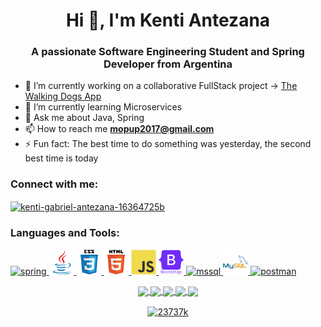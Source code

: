 <h1 align="center">Hi 👋, I'm Kenti Antezana</h1>
<h3 align="center">A passionate Software Engineering Student and Spring Developer from Argentina </h3>

- 🔭 I’m currently working on a collaborative FullStack project -> [The Walking Dogs App](https://github.com/23737k/the-walking-dogs-app)
- 🌱 I’m currently learning Microservices 
- 💬 Ask me about Java, Spring
- 📫 How to reach me **mopup2017@gmail.com**
- ⚡ Fun fact: The best time to do something was yesterday, the second best time is today




<h3 align="left">Connect with me:</h3>
<p align="left">
<a href="https://www.linkedin.com/in/kenti-gabriel-antezana-16364725b/" target="blank"><img align="center" src="https://raw.githubusercontent.com/rahuldkjain/github-profile-readme-generator/master/src/images/icons/Social/linked-in-alt.svg" alt="kenti-gabriel-antezana-16364725b" height="30" width="40" /></a>
</p>

<h3 align="left">Languages and Tools:</h3>
<p align="left"> <a href="https://spring.io/" target="_blank" rel="noreferrer"> <img src="https://www.vectorlogo.zone/logos/springio/springio-icon.svg" alt="spring" width="40" height="40"/> </a>  <a href="https://www.java.com" target="_blank" rel="noreferrer"> <img src="https://raw.githubusercontent.com/devicons/devicon/master/icons/java/java-original.svg" alt="java" width="40" height="40"/> </a> <a href="https://www.w3schools.com/css/" target="_blank" rel="noreferrer"> <img src="https://raw.githubusercontent.com/devicons/devicon/master/icons/css3/css3-original-wordmark.svg" alt="css3" width="40" height="40"/> </a>  <a href="https://www.w3.org/html/" target="_blank" rel="noreferrer"> <img src="https://raw.githubusercontent.com/devicons/devicon/master/icons/html5/html5-original-wordmark.svg" alt="html5" width="40" height="40"/> </a> <a href="https://developer.mozilla.org/en-US/docs/Web/JavaScript" target="_blank" rel="noreferrer"> <img src="https://raw.githubusercontent.com/devicons/devicon/master/icons/javascript/javascript-original.svg" alt="javascript" width="40" height="40"/> </a>  <a href="https://getbootstrap.com" target="_blank" rel="noreferrer"> <img src="https://raw.githubusercontent.com/devicons/devicon/master/icons/bootstrap/bootstrap-plain-wordmark.svg" alt="bootstrap" width="40" height="40"/> </a>  <a href="https://www.microsoft.com/en-us/sql-server" target="_blank" rel="noreferrer"> <img src="https://www.svgrepo.com/show/303229/microsoft-sql-server-logo.svg" alt="mssql" width="40" height="40"/> </a> <a href="https://www.mysql.com/" target="_blank" rel="noreferrer"> <img src="https://raw.githubusercontent.com/devicons/devicon/master/icons/mysql/mysql-original-wordmark.svg" alt="mysql" width="40" height="40"/> </a> <a href="https://postman.com" target="_blank" rel="noreferrer"> <img src="https://www.vectorlogo.zone/logos/getpostman/getpostman-icon.svg" alt="postman" width="40" height="40"/> </a>

<div align="center">
<a href="https://github.com/23737k">
<img align="center" src="http://github-profile-summary-cards.vercel.app/api/cards/stats?username=23737k&theme=2077" height="180em" />
<img align="center" src="http://github-profile-summary-cards.vercel.app/api/cards/most-commit-language?username=23737k&theme=2077" height="180em" />
<img align="center" src="http://github-profile-summary-cards.vercel.app/api/cards/repos-per-language?username=23737k&theme=2077" height="180em" />
<img align="center" src="http://github-profile-summary-cards.vercel.app/api/cards/productive-time?username=23737k&theme=2077" height="180em" />
<img align="center" src="http://github-profile-summary-cards.vercel.app/api/cards/profile-details?username=23737k&theme=2077" height="180em" />
</div>

<p style="text-align: center;"><img align="center" src="https://github-readme-streak-stats.herokuapp.com/?user=23737k&" alt="23737k" /></p>

